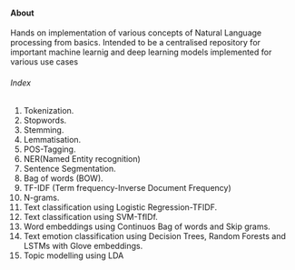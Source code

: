 #### About
Hands on implementation of various concepts of Natural Language processing from basics. Intended to be a centralised repository for important machine learnig and deep learning models implemented for various use cases

###### Index
1. Tokenization.
2. Stopwords.
3. Stemming.
4. Lemmatisation.
5. POS-Tagging.
6. NER(Named Entity recognition)
7. Sentence Segmentation.
8. Bag of words (BOW).
9. TF-IDF (Term frequency-Inverse Document Frequency)
10. N-grams.
11. Text classification using Logistic Regression-TFIDF.
12. Text classification using SVM-TfIDf.
13. Word embeddings using Continuos Bag of words and Skip grams.
14. Text emotion classification using Decision Trees, Random Forests and LSTMs with Glove embeddings.
15. Topic modelling using LDA
